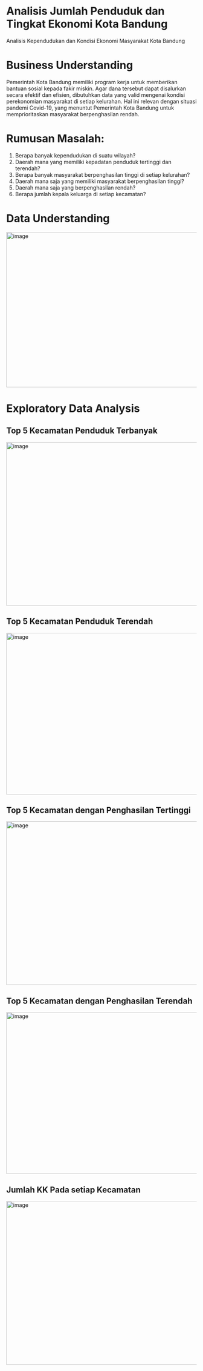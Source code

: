 # Analisis Jumlah Penduduk dan Tingkat Ekonomi Kota Bandung
Analisis Kependudukan dan Kondisi Ekonomi Masyarakat Kota Bandung

# Business Understanding
Pemerintah Kota Bandung memiliki program kerja untuk memberikan bantuan sosial kepada fakir miskin. 
Agar dana tersebut dapat disalurkan secara efektif dan efisien, dibutuhkan data yang valid mengenai 
kondisi perekonomian masyarakat di setiap kelurahan. Hal ini relevan dengan situasi pandemi Covid-19, 
yang menuntut Pemerintah Kota Bandung untuk memprioritaskan masyarakat berpenghasilan rendah.

# Rumusan Masalah:
1. Berapa banyak kependudukan di suatu wilayah?
2. Daerah mana yang memiliki kepadatan penduduk tertinggi dan terendah?
3. Berapa banyak masyarakat berpenghasilan tinggi di setiap kelurahan?
4. Daerah mana saja yang memiliki masyarakat berpenghasilan tinggi?
5. Daerah mana saja yang berpenghasilan rendah?
6. Berapa jumlah kepala keluarga di setiap kecamatan?

# Data Understanding
<img width="1028" height="410" alt="image" src="https://github.com/user-attachments/assets/a68d6c36-878e-49d3-add8-d27ac3ad54bb" />

# Exploratory Data Analysis
## Top 5 Kecamatan Penduduk Terbanyak
<img width="686" height="432" alt="image" src="https://github.com/user-attachments/assets/2725938b-aec6-4961-bf77-e74d2bd4ed88" />

## Top 5 Kecamatan Penduduk Terendah
<img width="680" height="427" alt="image" src="https://github.com/user-attachments/assets/6d7dadf9-f19b-4e27-b8eb-92833dd6c1b3" />

## Top 5 Kecamatan dengan Penghasilan Tertinggi
<img width="680" height="432" alt="image" src="https://github.com/user-attachments/assets/0ef47d6b-ce13-4110-8fe8-e7b622be7459" />

## Top 5 Kecamatan dengan Penghasilan Terendah
<img width="674" height="427" alt="image" src="https://github.com/user-attachments/assets/e1ac27eb-5e1e-4a79-ab68-eacf0e8dc9d3" />

## Jumlah KK Pada setiap Kecamatan
<img width="686" height="433" alt="image" src="https://github.com/user-attachments/assets/8330810c-fef9-4cb2-89e0-afe767a2dd49" />


